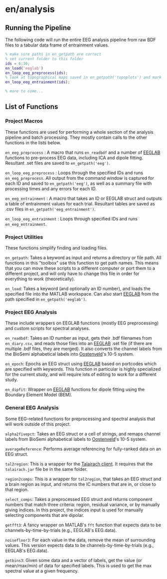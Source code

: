 # en/analysis

## Running the Pipeline

The following code will run the entire EEG analysis pipeline from raw BDF files to a tabular data frame of entrainment values.

```matlab
% make sure paths in en_getpath are correct
% set current folder to this folder
ids = 6:16;
en_load('eeglab')
en_loop_eeg_preprocess(ids);
% look at topographical maps saved in en_getpath('topoplots') and mark down component numbers that are dipolar in en_diary.csv
en_loop_eeg_entrainment(ids);

% more to come...
```

## List of Functions

### Project Macros

These functions are used for performing a whole section of the analysis pipeline and batch processing. They mostly contain calls to the other functions in the lists below.

`en_eeg_preprocess`
: A macro that runs `en_readbdf` and a number of [EEGLAB](https://sccn.ucsd.edu/eeglab/index.php) functions to pre-process EEG data, including ICA and dipole fitting. Resultant .set files are saved to `en_getpath('eeg')`.

`en_loop_eeg_preprocess`
: Loops through the specified IDs and runs `en_eeg_preprocess`. All output from the command window is captured for each ID and saved to `en_getpath('eeg')`, as well as a summary file with processing times and any errors for each ID.

`en_eeg_entrainment`
: A macro that takes an ID or EEGLAB struct and outputs a table of entrainment values for each trial. Resultant tables are saved as .csv files in `en_getpath('eeg_entrainment')`.

`en_loop_eeg_entrainment`
: Loops through specified IDs and runs `en_eeg_entrainment`.

### Project Utilities

These functions simplify finding and loading files.

`en_getpath`: Takes a keyword as input and returns a directory or file path. All functions in this "toolbox" use this function to get path names. This means that you can move these scripts to a different computer or port them to a different project, and will only have to change this file in order for everything to work (theoretically).

`en_load`: Takes a keyword (and optionally an ID number), and loads the specified file into the MATLAB workspace. Can also start [EEGLAB](https://sccn.ucsd.edu/eeglab/index.php) from the path specified in `en_getpath('eeglab')`.

### Project EEG Analysis

These include wrappers on EEGLAB functions (mostly EEG preprocessing) and custom scripts for spectral analyses.

`en_readbdf`: Takes an ID number as input, gets their .bdf filenames from `en_diary.csv`, and reads those files into an [EEGLAB](https://sccn.ucsd.edu/eeglab/index.php) .set file (if there are multiple .bdf files, they are merged). It also converts the channel labels from the BioSemi alphabetical labels into [Oostenveld](http://robertoostenveld.nl/electrode/)'s 10-5 system.

`en_epoch`: Epochs an EEG struct using [EEGLAB](https://sccn.ucsd.edu/eeglab/index.php) based on portcodes which are specified with keywords. This function in particular is highly specialized for the current study, and will require lots of editing to work for a different study.

`en_dipfit`: Wrapper on [EEGLAB](https://sccn.ucsd.edu/eeglab/index.php) functions for dipole fitting using the Boundary Element Model (BEM).

### General EEG Analysis

Some EEG-related functions for preprocessing and spectral analysis that will work outside of this project.

`alpha2fivepct`: Takes an EEG struct or a cell of strings, and remaps channel labels from BioSemi alphabetical labels to [Oostenveld](http://robertoostenveld.nl/electrode/)'s 10-5 system.

`averageReference`: Performs average referencing for fully-ranked data on an EEG struct.

`tal2region`: This is a wrapper for the [Talairach client](http://www.talairach.org/client.html). It requires that the `talairach.jar` file be in the same folder.

`region2comps`: This is a wrapper for `tal2region`, that takes an EEG struct and a brain region as input, and returns the IC numbers that are in, or close to that region.

`select_comps`: Takes a preprocessed EEG struct and returns component numbers that match three criteria: region, residual variance, or by manually giving indices. In this project, the indices input is used for manually selecting components that are dipolar.

`getfft3`: A fancy wrapper on MATLAB's `fft` function that expects data to be channels-by-time-by-trials (e.g., EEGLAB's EEG.data).

`noisefloor3`: For each value in the data, remove the mean of surrounding values. This version expects data to be channels-by-time-by-trials (e.g., EEGLAB's EEG.data).

`getbins3`: Given some data and a vector of labels, get the value (or mean/max/min) of data for specified labels. This is used to get the max spectral value at a given frequency.
